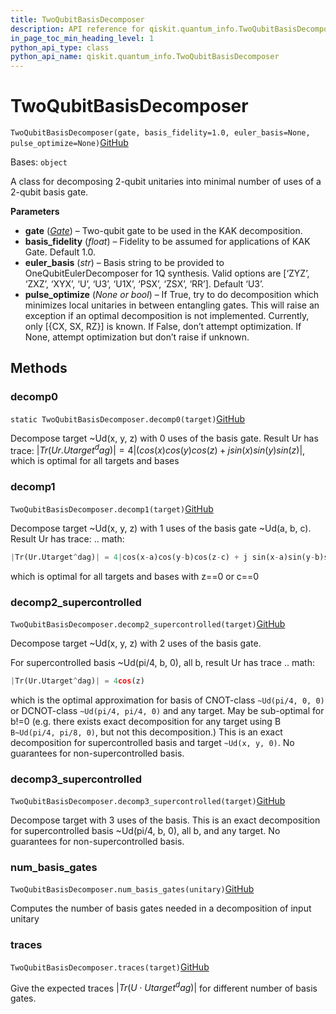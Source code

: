 ```yaml
---
title: TwoQubitBasisDecomposer
description: API reference for qiskit.quantum_info.TwoQubitBasisDecomposer
in_page_toc_min_heading_level: 1
python_api_type: class
python_api_name: qiskit.quantum_info.TwoQubitBasisDecomposer
---
```


# TwoQubitBasisDecomposer

<span id="qiskit.quantum_info.TwoQubitBasisDecomposer" />

`TwoQubitBasisDecomposer(gate, basis_fidelity=1.0, euler_basis=None, pulse_optimize=None)`[GitHub](https://github.com/qiskit/qiskit/tree/stable/0.20/qiskit/quantum_info/synthesis/two_qubit_decompose.py "view source code")

Bases: `object`

A class for decomposing 2-qubit unitaries into minimal number of uses of a 2-qubit basis gate.

**Parameters**

*   **gate** ([*Gate*](qiskit.circuit.Gate "qiskit.circuit.Gate")) – Two-qubit gate to be used in the KAK decomposition.
*   **basis\_fidelity** (*float*) – Fidelity to be assumed for applications of KAK Gate. Default 1.0.
*   **euler\_basis** (*str*) – Basis string to be provided to OneQubitEulerDecomposer for 1Q synthesis. Valid options are \[‘ZYZ’, ‘ZXZ’, ‘XYX’, ‘U’, ‘U3’, ‘U1X’, ‘PSX’, ‘ZSX’, ‘RR’]. Default ‘U3’.
*   **pulse\_optimize** (*None or bool*) – If True, try to do decomposition which minimizes local unitaries in between entangling gates. This will raise an exception if an optimal decomposition is not implemented. Currently, only \[\{CX, SX, RZ}] is known. If False, don’t attempt optimization. If None, attempt optimization but don’t raise if unknown.

## Methods

### decomp0

<span id="qiskit.quantum_info.TwoQubitBasisDecomposer.decomp0" />

`static TwoQubitBasisDecomposer.decomp0(target)`[GitHub](https://github.com/qiskit/qiskit/tree/stable/0.20/qiskit/quantum_info/synthesis/two_qubit_decompose.py "view source code")

Decompose target \~Ud(x, y, z) with 0 uses of the basis gate. Result Ur has trace: $|Tr(Ur.Utarget^dag)| = 4|(cos(x)cos(y)cos(z)+ j sin(x)sin(y)sin(z)|$, which is optimal for all targets and bases

### decomp1

<span id="qiskit.quantum_info.TwoQubitBasisDecomposer.decomp1" />

`TwoQubitBasisDecomposer.decomp1(target)`[GitHub](https://github.com/qiskit/qiskit/tree/stable/0.20/qiskit/quantum_info/synthesis/two_qubit_decompose.py "view source code")

Decompose target \~Ud(x, y, z) with 1 uses of the basis gate \~Ud(a, b, c). Result Ur has trace: .. math:

```python
|Tr(Ur.Utarget^dag)| = 4|cos(x-a)cos(y-b)cos(z-c) + j sin(x-a)sin(y-b)sin(z-c)|
```

which is optimal for all targets and bases with z==0 or c==0

### decomp2\_supercontrolled

<span id="qiskit.quantum_info.TwoQubitBasisDecomposer.decomp2_supercontrolled" />

`TwoQubitBasisDecomposer.decomp2_supercontrolled(target)`[GitHub](https://github.com/qiskit/qiskit/tree/stable/0.20/qiskit/quantum_info/synthesis/two_qubit_decompose.py "view source code")

Decompose target \~Ud(x, y, z) with 2 uses of the basis gate.

For supercontrolled basis \~Ud(pi/4, b, 0), all b, result Ur has trace .. math:

```python
|Tr(Ur.Utarget^dag)| = 4cos(z)
```

which is the optimal approximation for basis of CNOT-class `~Ud(pi/4, 0, 0)` or DCNOT-class `~Ud(pi/4, pi/4, 0)` and any target. May be sub-optimal for b!=0 (e.g. there exists exact decomposition for any target using B `B~Ud(pi/4, pi/8, 0)`, but not this decomposition.) This is an exact decomposition for supercontrolled basis and target `~Ud(x, y, 0)`. No guarantees for non-supercontrolled basis.

### decomp3\_supercontrolled

<span id="qiskit.quantum_info.TwoQubitBasisDecomposer.decomp3_supercontrolled" />

`TwoQubitBasisDecomposer.decomp3_supercontrolled(target)`[GitHub](https://github.com/qiskit/qiskit/tree/stable/0.20/qiskit/quantum_info/synthesis/two_qubit_decompose.py "view source code")

Decompose target with 3 uses of the basis. This is an exact decomposition for supercontrolled basis \~Ud(pi/4, b, 0), all b, and any target. No guarantees for non-supercontrolled basis.

### num\_basis\_gates

<span id="qiskit.quantum_info.TwoQubitBasisDecomposer.num_basis_gates" />

`TwoQubitBasisDecomposer.num_basis_gates(unitary)`[GitHub](https://github.com/qiskit/qiskit/tree/stable/0.20/qiskit/quantum_info/synthesis/two_qubit_decompose.py "view source code")

Computes the number of basis gates needed in a decomposition of input unitary

### traces

<span id="qiskit.quantum_info.TwoQubitBasisDecomposer.traces" />

`TwoQubitBasisDecomposer.traces(target)`[GitHub](https://github.com/qiskit/qiskit/tree/stable/0.20/qiskit/quantum_info/synthesis/two_qubit_decompose.py "view source code")

Give the expected traces $|Tr(U \cdot Utarget^dag)|$ for different number of basis gates.

